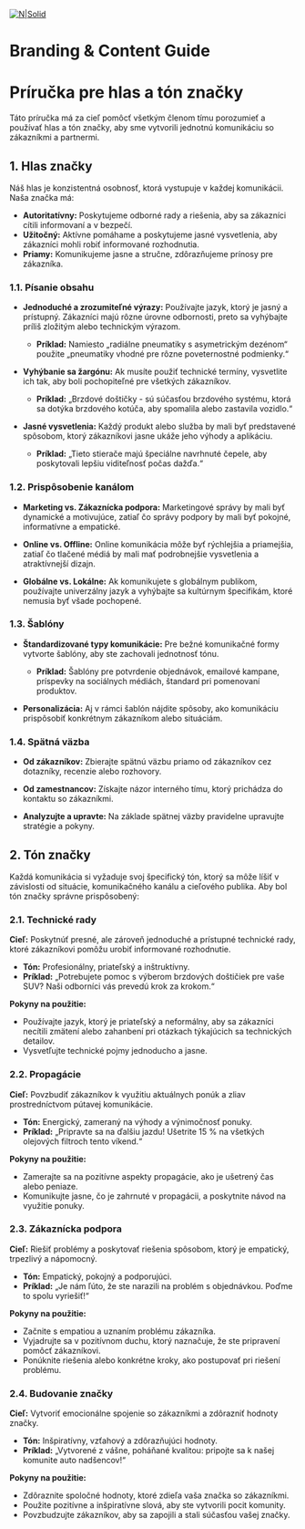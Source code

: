 [![N|Solid](https://www.aukaro.sk/App_Themes/Default/Images/logo.png)](https://www.aukaro.sk)
# Branding & Content Guide
# Príručka pre hlas a tón značky

Táto príručka má za cieľ pomôcť všetkým členom tímu porozumieť a používať hlas a tón značky, aby sme vytvorili jednotnú komunikáciu so zákazníkmi a partnermi.

## 1. Hlas značky
Náš hlas je konzistentná osobnosť, ktorá vystupuje v každej komunikácii. Naša značka má:

- **Autoritatívny:** Poskytujeme odborné rady a riešenia, aby sa zákazníci cítili informovaní a v bezpečí.
- **Užitočný:** Aktívne pomáhame a poskytujeme jasné vysvetlenia, aby zákazníci mohli robiť informované rozhodnutia.
- **Priamy:** Komunikujeme jasne a stručne, zdôrazňujeme prínosy pre zákazníka.

### 1.1. Písanie obsahu

- **Jednoduché a zrozumiteľné výrazy:** Používajte jazyk, ktorý je jasný a prístupný. Zákazníci majú rôzne úrovne odbornosti, preto sa vyhýbajte príliš zložitým alebo technickým výrazom.
  - **Príklad:** Namiesto „radiálne pneumatiky s asymetrickým dezénom“ použite „pneumatiky vhodné pre rôzne poveternostné podmienky.“

- **Vyhýbanie sa žargónu:** Ak musíte použiť technické termíny, vysvetlite ich tak, aby boli pochopiteľné pre všetkých zákazníkov.
  - **Príklad:** „Brzdové doštičky - sú súčasťou brzdového systému, ktorá sa dotýka brzdového kotúča, aby spomalila alebo zastavila vozidlo.“

- **Jasné vysvetlenia:** Každý produkt alebo služba by mali byť predstavené spôsobom, ktorý zákazníkovi jasne ukáže jeho výhody a aplikáciu.
  - **Príklad:** „Tieto stierače majú špeciálne navrhnuté čepele, aby poskytovali lepšiu viditeľnosť počas dažďa.“

### 1.2. Prispôsobenie kanálom

- **Marketing vs. Zákaznícka podpora:** Marketingové správy by mali byť dynamické a motivujúce, zatiaľ čo správy podpory by mali byť pokojné, informatívne a empatické.

- **Online vs. Offline:** Online komunikácia môže byť rýchlejšia a priamejšia, zatiaľ čo tlačené médiá by mali mať podrobnejšie vysvetlenia a atraktívnejší dizajn.

- **Globálne vs. Lokálne:** Ak komunikujete s globálnym publikom, používajte univerzálny jazyk a vyhýbajte sa kultúrnym špecifikám, ktoré nemusia byť všade pochopené.

### 1.3. Šablóny

- **Štandardizované typy komunikácie:** Pre bežné komunikačné formy vytvorte šablóny, aby ste zachovali jednotnosť tónu.
  - **Príklad:** Šablóny pre potvrdenie objednávok, emailové kampane, príspevky na sociálnych médiách, štandard pri pomenovaní produktov.

- **Personalizácia:** Aj v rámci šablón nájdite spôsoby, ako komunikáciu prispôsobiť konkrétnym zákazníkom alebo situáciám.

### 1.4. Spätná väzba

- **Od zákazníkov:** Zbierajte spätnú väzbu priamo od zákazníkov cez dotazníky, recenzie alebo rozhovory.
  
- **Od zamestnancov:** Získajte názor interného tímu, ktorý prichádza do kontaktu so zákazníkmi.

- **Analyzujte a upravte:** Na základe spätnej väzby pravidelne upravujte stratégie a pokyny.

## 2. Tón značky

Každá komunikácia si vyžaduje svoj špecifický tón, ktorý sa môže líšiť v závislosti od situácie, komunikačného kanálu a cieľového publika. Aby bol tón značky správne prispôsobený:

### 2.1. Technické rady

**Cieľ:** Poskytnúť presné, ale zároveň jednoduché a prístupné technické rady, ktoré zákazníkovi pomôžu urobiť informované rozhodnutie.

- **Tón:** Profesionálny, priateľský a inštruktívny.
- **Príklad:** „Potrebujete pomoc s výberom brzdových doštičiek pre vaše SUV? Naši odborníci vás prevedú krok za krokom.“

**Pokyny na použitie:**
- Používajte jazyk, ktorý je priateľský a neformálny, aby sa zákazníci necítili zmätení alebo zahanbení pri otázkach týkajúcich sa technických detailov.
- Vysvetľujte technické pojmy jednoducho a jasne.

### 2.2. Propagácie

**Cieľ:** Povzbudiť zákazníkov k využitiu aktuálnych ponúk a zliav prostredníctvom pútavej komunikácie.

- **Tón:** Energický, zameraný na výhody a výnimočnosť ponuky.
- **Príklad:** „Pripravte sa na ďalšiu jazdu! Ušetrite 15 % na všetkých olejových filtroch tento víkend.“

**Pokyny na použitie:**
- Zamerajte sa na pozitívne aspekty propagácie, ako je ušetrený čas alebo peniaze.
- Komunikujte jasne, čo je zahrnuté v propagácii, a poskytnite návod na využitie ponuky.

### 2.3. Zákaznícka podpora

**Cieľ:** Riešiť problémy a poskytovať riešenia spôsobom, ktorý je empatický, trpezlivý a nápomocný.

- **Tón:** Empatický, pokojný a podporujúci.
- **Príklad:** „Je nám ľúto, že ste narazili na problém s objednávkou. Poďme to spolu vyriešiť!“

**Pokyny na použitie:**
- Začnite s empatiou a uznaním problému zákazníka.
- Vyjadrujte sa v pozitívnom duchu, ktorý naznačuje, že ste pripravení pomôcť zákazníkovi.
- Ponúknite riešenia alebo konkrétne kroky, ako postupovať pri riešení problému.

### 2.4. Budovanie značky

**Cieľ:** Vytvoriť emocionálne spojenie so zákazníkmi a zdôrazniť hodnoty značky.

- **Tón:** Inšpiratívny, vzťahový a zdôrazňujúci hodnoty.
- **Príklad:** „Vytvorené z vášne, poháňané kvalitou: pripojte sa k našej komunite auto nadšencov!“

**Pokyny na použitie:**
- Zdôraznite spoločné hodnoty, ktoré zdieľa vaša značka so zákazníkmi.
- Použite pozitívne a inšpiratívne slová, aby ste vytvorili pocit komunity.
- Povzbudzujte zákazníkov, aby sa zapojili a stali súčasťou vašej značky.
